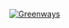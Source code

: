 [![Greenways](https://user-images.githubusercontent.com/22492406/222945073-507322ba-0e5b-4e94-99a7-492408b0b765.jpg)](https://greenways.vercel.app/)
